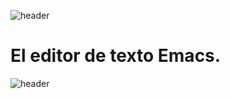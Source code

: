 
![header](/Tutoriales-IFC/assets/header.png)















# El editor de texto Emacs.















![header](/Tutoriales-IFC/assets/header.png)

